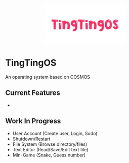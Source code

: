 <p align="center"><img width=50% src="https://raw.githubusercontent.com/abirpahlwan/TingTingOS/master/TingTingOS.png"></p>

# TingTingOS
An operating system based on COSMOS

## Current Features
* 

## Work In Progress
* User Account (Create user, Login, Sudo)
* Shutdown/Restart
* File System (Browse directory/files)
* Text Editor (Read/Save/Edit text file)
* Mini Game (Snake, Guess number)

